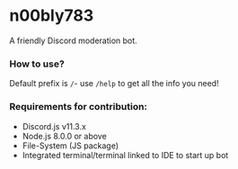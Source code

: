 # n00bly783
A friendly Discord moderation bot.

### How to use?
Default prefix is `/`- use `/help` to get all the info you need!

### Requirements for contribution:
* Discord.js v11.3.x
* Node.js 8.0.0 or above
* File-System (JS package)
* Integrated terminal/terminal linked to IDE to start up bot
